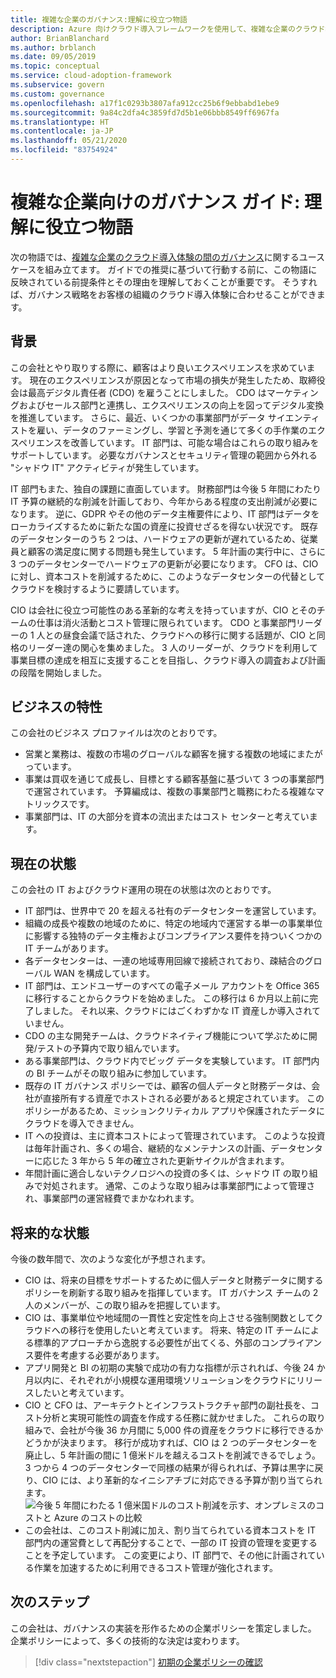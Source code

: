 ```yaml
---
title: 複雑な企業のガバナンス:理解に役立つ物語
description: Azure 向けクラウド導入フレームワークを使用して、複雑な企業のクラウド導入の取り組みにおいて、ガバナンスのユース ケースを確立します。
author: BrianBlanchard
ms.author: brblanch
ms.date: 09/05/2019
ms.topic: conceptual
ms.service: cloud-adoption-framework
ms.subservice: govern
ms.custom: governance
ms.openlocfilehash: a17f1c0293b3807afa912cc25b6f9ebbabd1ebe9
ms.sourcegitcommit: 9a84c2dfa4c3859fd7d5b1e06bbb8549ff6967fa
ms.translationtype: HT
ms.contentlocale: ja-JP
ms.lasthandoff: 05/21/2020
ms.locfileid: "83754924"
---
```

<!-- cSpell:ignore CDO's CIO's -->

# <a name="governance-guide-for-complex-enterprises-the-supporting-narrative"></a>複雑な企業向けのガバナンス ガイド: 理解に役立つ物語

次の物語では、[複雑な企業のクラウド導入体験の間のガバナンス](./index.md)に関するユース ケースを組み立てます。 ガイドでの推奨に基づいて行動する前に、この物語に反映されている前提条件とその理由を理解しておくことが重要です。 そうすれば、ガバナンス戦略をお客様の組織のクラウド導入体験に合わせることができます。

## <a name="back-story"></a>背景

この会社とやり取りする際に、顧客はより良いエクスペリエンスを求めています。 現在のエクスペリエンスが原因となって市場の損失が発生したため、取締役会は最高デジタル責任者 (CDO) を雇うことにしました。 CDO はマーケティングおよびセールス部門と連携し、エクスペリエンスの向上を図ってデジタル変換を推進しています。 さらに、最近、いくつかの事業部門がデータ サイエンティストを雇い、データのファーミングし、学習と予測を通じて多くの手作業のエクスペリエンスを改善しています。 IT 部門は、可能な場合はこれらの取り組みをサポートしています。 必要なガバナンスとセキュリティ管理の範囲から外れる "シャドウ IT" アクティビティが発生しています。

IT 部門もまた、独自の課題に直面しています。 財務部門は今後 5 年間にわたり IT 予算の継続的な削減を計画しており、今年からある程度の支出削減が必要になります。 逆に、GDPR やその他のデータ主権要件により、IT 部門はデータをローカライズするために新たな国の資産に投資せざるを得ない状況です。 既存のデータセンターのうち 2 つは、ハードウェアの更新が遅れているため、従業員と顧客の満足度に関する問題も発生しています。 5 年計画の実行中に、さらに 3 つのデータセンターでハードウェアの更新が必要になります。 CFO は、CIO に対し、資本コストを削減するために、このようなデータセンターの代替としてクラウドを検討するように要請しています。

CIO は会社に役立つ可能性のある革新的な考えを持っていますが、CIO とそのチームの仕事は消火活動とコスト管理に限られています。 CDO と事業部門リーダーの 1 人との昼食会議で話された、クラウドへの移行に関する話題が、CIO と同格のリーダー達の関心を集めました。 3 人のリーダーが、クラウドを利用して事業目標の達成を相互に支援することを目指し、クラウド導入の調査および計画の段階を開始しました。

## <a name="business-characteristics"></a>ビジネスの特性

この会社のビジネス プロファイルは次のとおりです。

- 営業と業務は、複数の市場のグローバルな顧客を擁する複数の地域にまたがっています。
- 事業は買収を通じて成長し、目標とする顧客基盤に基づいて 3 つの事業部門で運営されています。 予算編成は、複数の事業部門と職務にわたる複雑なマトリックスです。
- 事業部門は、IT の大部分を資本の流出またはコスト センターと考えています。

## <a name="current-state"></a>現在の状態

この会社の IT およびクラウド運用の現在の状態は次のとおりです。

- IT 部門は、世界中で 20 を超える社有のデータセンターを運営しています。
- 組織の成長や複数の地域のために、特定の地域内で運営する単一の事業単位に影響する独特のデータ主権およびコンプライアンス要件を持ついくつかの IT チームがあります。
- 各データセンターは、一連の地域専用回線で接続されており、疎結合のグローバル WAN を構成しています。
- IT 部門は、エンドユーザーのすべての電子メール アカウントを Office 365 に移行することからクラウドを始めました。 この移行は 6 か月以上前に完了しました。 それ以来、クラウドにはごくわずかな IT 資産しか導入されていません。
- CDO の主な開発チームは、クラウドネイティブ機能について学ぶために開発/テストの予算内で取り組んでいます。
- ある事業部門は、クラウド内でビッグ データを実験しています。 IT 部門内の BI チームがその取り組みに参加しています。
- 既存の IT ガバナンス ポリシーでは、顧客の個人データと財務データは、会社が直接所有する資産でホストされる必要があると規定されています。 このポリシーがあるため、ミッションクリティカル アプリや保護されたデータにクラウドを導入できません。
- IT への投資は、主に資本コストによって管理されています。 このような投資は毎年計画され、多くの場合、継続的なメンテナンスの計画、データセンターに応じた 3 年から 5 年の確立された更新サイクルが含まれます。
- 年間計画に適合しないテクノロジへの投資の多くは、シャドウ IT の取り組みで対処されます。 通常、このような取り組みは事業部門によって管理され、事業部門の運営経費でまかなわれます。

## <a name="future-state"></a>将来的な状態

今後の数年間で、次のような変化が予想されます。

- CIO は、将来の目標をサポートするために個人データと財務データに関するポリシーを刷新する取り組みを指揮しています。 IT ガバナンス チームの 2 人のメンバーが、この取り組みを把握しています。
- CIO は、事業単位や地域間の一貫性と安定性を向上させる強制関数としてクラウドへの移行を使用したいと考えています。 将来、特定の IT チームによる標準的アプローチから逸脱する必要性が出てくる、外部のコンプライアンス要件を考慮する必要があります。
- アプリ開発と BI の初期の実験で成功の有力な指標が示されれば、今後 24 か月以内に、それぞれが小規模な運用環境ソリューションをクラウドにリリースしたいと考えています。
- CIO と CFO は、アーキテクトとインフラストラクチャ部門の副社長を、コスト分析と実現可能性の調査を作成する任務に就かせました。 これらの取り組みで、会社が今後 36 か月間に 5,000 件の資産をクラウドに移行できるかどうかが決まります。 移行が成功すれば、CIO は 2 つのデータセンターを廃止し、5 年計画の間に 1 億米ドルを越えるコストを削減できるでしょう。 3 つから 4 つのデータセンターで同様の結果が得られれば、予算は黒字に戻り、CIO には、より革新的なイニシアチブに対応できる予算が割り当てられます。
    ![今後 5 年間にわたる 1 億米国ドルのコスト削減を示す、オンプレミスのコストと Azure のコストの比較](../../../_images/govern/calculator-enterprise.png)
- この会社は、このコスト削減に加え、割り当てられている資本コストを IT 部門内の運営費として再配分することで、一部の IT 投資の管理を変更することを予定しています。 この変更により、IT 部門で、その他に計画されている作業を加速するために利用できるコスト管理が強化されます。

## <a name="next-steps"></a>次のステップ

この会社は、ガバナンスの実装を形作るための企業ポリシーを策定しました。 企業ポリシーによって、多くの技術的な決定は変わります。

> [!div class="nextstepaction"]
> [初期の企業ポリシーの確認](./initial-corporate-policy.md)
